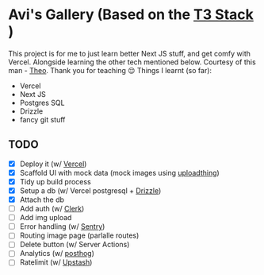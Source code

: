 # Avi's Gallery (Based on the [T3 Stack](https://create.t3.gg/en/introduction) )

This project is for me to just learn better Next JS stuff, and get comfy with Vercel.
Alongside learning the other tech mentioned below.
Courtesy of this man - [Theo](https://www.youtube.com/@t3dotgg). Thank you for teaching 😌
Things I learnt (so far):

- Vercel
- Next JS
- Postgres SQL
- Drizzle
- fancy git stuff

## TODO

- [x] Deploy it (w/ [Vercel](https://vercel.com/))
- [x] Scaffold UI with mock data (mock images using [uploadthing](https://uploadthing.com/))
- [x] Tidy up build process
- [x] Setup a db (w/ Vercel postgresql + [Drizzle](https://orm.drizzle.team/))
- [x] Attach the db
- [ ] Add auth (w/ [Clerk](https://clerk.dev/))
- [ ] Add img upload
- [ ] Error handling (w/ [Sentry](https://sentry.io/))
- [ ] Routing image page (parlalle routes)
- [ ] Delete button (w/ Server Actions)
- [ ] Analytics (w/ [posthog](https://posthog.com/))
- [ ] Ratelimit (w/ [Upstash](https://upstash.com/))
